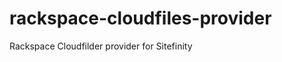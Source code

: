 rackspace-cloudfiles-provider
=============================

Rackspace Cloudfilder provider for Sitefinity